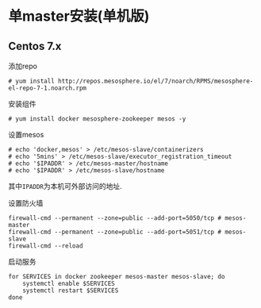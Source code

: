 # 单master安装(单机版)

## Centos 7.x

添加repo
```
# yum install http://repos.mesosphere.io/el/7/noarch/RPMS/mesosphere-el-repo-7-1.noarch.rpm
```
安装组件
```
# yum install docker mesosphere-zookeeper mesos -y
```

设置mesos
```
# echo 'docker,mesos' > /etc/mesos-slave/containerizers
# echo '5mins' > /etc/mesos-slave/executor_registration_timeout
# echo '$IPADDR' > /etc/mesos-master/hostname
# echo '$IPADDR' > /etc/mesos-slave/hostname
```
其中`IPADDR`为本机可外部访问的地址.

设置防火墙
```
firewall-cmd --permanent --zone=public --add-port=5050/tcp # mesos-master
firewall-cmd --permanent --zone=public --add-port=5051/tcp # mesos-slave
firewall-cmd --reload
```

启动服务
```
for SERVICES in docker zookeeper mesos-master mesos-slave; do
    systemctl enable $SERVICES
    systemctl restart $SERVICES
done
```





